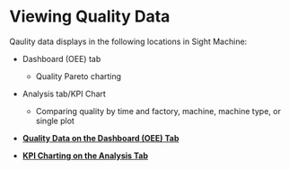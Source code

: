 # Viewing Quality Data

Qaulity data displays in the following locations in Sight Machine:

-   Dashboard \(OEE\) tab
    -   Quality Pareto charting
-   Analysis tab/KPI Chart
    -   Comparing quality by time and factory, machine, machine type, or single plot

-   **[Quality Data on the Dashboard \(OEE\) Tab](qualityOnOEE.md)**  

-   **[KPI Charting on the Analysis Tab](analysisTabKpiChart.md)**  


